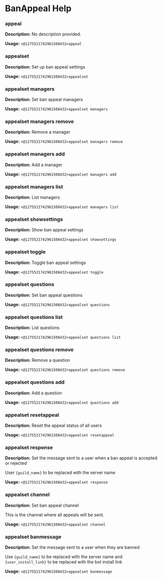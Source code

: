 # BanAppeal Help

### appeal

**Description:** No description provided.

**Usage:** `<@1275521742961508432>appeal`

### appealset

**Description:** Set up ban appeal settings

**Usage:** `<@1275521742961508432>appealset`

### appealset managers

**Description:** Set ban appeal managers

**Usage:** `<@1275521742961508432>appealset managers`

### appealset managers remove

**Description:** Remove a manager

**Usage:** `<@1275521742961508432>appealset managers remove`

### appealset managers add

**Description:** Add a manager

**Usage:** `<@1275521742961508432>appealset managers add`

### appealset managers list

**Description:** List managers

**Usage:** `<@1275521742961508432>appealset managers list`

### appealset showsettings

**Description:** Show ban appeal settings

**Usage:** `<@1275521742961508432>appealset showsettings`

### appealset toggle

**Description:** Toggle ban appeal settings

**Usage:** `<@1275521742961508432>appealset toggle`

### appealset questions

**Description:** Set ban appeal questions

**Usage:** `<@1275521742961508432>appealset questions`

### appealset questions list

**Description:** List questions

**Usage:** `<@1275521742961508432>appealset questions list`

### appealset questions remove

**Description:** Remove a question

**Usage:** `<@1275521742961508432>appealset questions remove`

### appealset questions add

**Description:** Add a question

**Usage:** `<@1275521742961508432>appealset questions add`

### appealset resetappeal

**Description:** Reset the appeal status of all users

**Usage:** `<@1275521742961508432>appealset resetappeal`

### appealset response

**Description:** Set the message sent to a user when a ban appeal is accepted or rejected

User `{guild_name}` to be replaced with the server name

**Usage:** `<@1275521742961508432>appealset response`

### appealset channel

**Description:** Set ban appeal channel

This is the channel where all appeals will be sent.

**Usage:** `<@1275521742961508432>appealset channel`

### appealset banmessage

**Description:** Set the message sent to a user when they are banned

Use `{guild_name}` to be replaced with the server name
and `{user_install_link}` to be replaced with the bot install link

**Usage:** `<@1275521742961508432>appealset banmessage`

